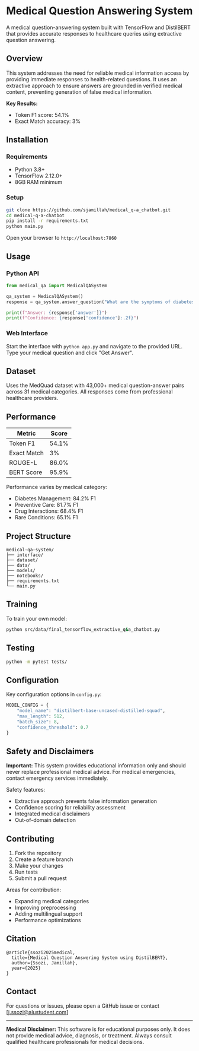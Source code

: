 # Medical Question Answering System

A medical question-answering system built with TensorFlow and DistilBERT that provides accurate responses to healthcare queries using extractive question answering.

## Overview

This system addresses the need for reliable medical information access by providing immediate responses to health-related questions. It uses an extractive approach to ensure answers are grounded in verified medical content, preventing generation of false medical information.

**Key Results:**
- Token F1 score: 54.1%
- Exact Match accuracy: 3% 

## Installation

### Requirements

- Python 3.8+
- TensorFlow 2.12.0+
- 8GB RAM minimum

### Setup

```bash
git clone https://github.com/sjamillah/medical_q-a_chatbot.git
cd medical-q-a-chatbot
pip install -r requirements.txt
python main.py
```

Open your browser to `http://localhost:7860`

## Usage

### Python API

```python
from medical_qa import MedicalQASystem

qa_system = MedicalQASystem()
response = qa_system.answer_question("What are the symptoms of diabetes?")

print(f"Answer: {response['answer']}")
print(f"Confidence: {response['confidence']:.2f}")
```

### Web Interface

Start the interface with `python app.py` and navigate to the provided URL. Type your medical question and click "Get Answer".

## Dataset

Uses the MedQuad dataset with 43,000+ medical question-answer pairs across 31 medical categories. All responses come from professional healthcare providers.

## Performance

| Metric | Score |
|--------|-------|
| Token F1 | 54.1% |
| Exact Match | 3% |
| ROUGE-L | 86.0% |
| BERT Score | 95.9% |

Performance varies by medical category:
- Diabetes Management: 84.2% F1
- Preventive Care: 81.7% F1
- Drug Interactions: 68.4% F1
- Rare Conditions: 65.1% F1

## Project Structure

```
medical-qa-system/
├── interface/
├── dataset/
├── data/
├── models/
├── notebooks/
├── requirements.txt
└── main.py
```

## Training

To train your own model:

```bash
python src/data/final_tensorflow_extractive_q&a_chatbot.py
```

## Testing

```bash
python -m pytest tests/
```

## Configuration

Key configuration options in `config.py`:

```python
MODEL_CONFIG = {
    "model_name": "distilbert-base-uncased-distilled-squad",
    "max_length": 512,
    "batch_size": 8,
    "confidence_threshold": 0.7
}
```

## Safety and Disclaimers

**Important:** This system provides educational information only and should never replace professional medical advice. For medical emergencies, contact emergency services immediately.

Safety features:
- Extractive approach prevents false information generation
- Confidence scoring for reliability assessment
- Integrated medical disclaimers
- Out-of-domain detection

## Contributing

1. Fork the repository
2. Create a feature branch
3. Make your changes
4. Run tests
5. Submit a pull request

Areas for contribution:
- Expanding medical categories
- Improving preprocessing
- Adding multilingual support
- Performance optimizations

## Citation

```
@article{ssozi2025medical,
  title={Medical Question Answering System using DistilBERT},
  author={Ssozi, Jamillah},
  year={2025}
}
```

## Contact

For questions or issues, please open a GitHub issue or contact [j.ssozi@alustudent.com]

---

**Medical Disclaimer:** This software is for educational purposes only. It does not provide medical advice, diagnosis, or treatment. Always consult qualified healthcare professionals for medical decisions.

